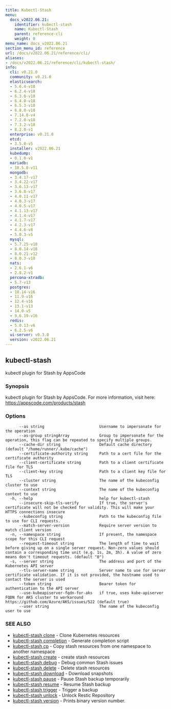 ```yaml
---
title: Kubectl-Stash
menu:
  docs_v2022.06.21:
    identifier: kubectl-stash
    name: Kubectl-Stash
    parent: reference-cli
    weight: 0
menu_name: docs_v2022.06.21
section_menu_id: reference
url: /docs/v2022.06.21/reference/cli/
aliases:
- /docs/v2022.06.21/reference/cli/kubectl-stash/
info:
  cli: v0.21.0
  community: v0.21.0
  elasticsearch:
  - 5.6.4-v18
  - 6.2.4-v18
  - 6.3.0-v18
  - 6.4.0-v18
  - 6.5.3-v18
  - 6.8.0-v18
  - 7.14.0-v4
  - 7.2.0-v18
  - 7.3.2-v18
  - 8.2.0-v1
  enterprise: v0.21.0
  etcd:
  - 3.5.0-v5
  installer: v2022.06.21
  kubedump:
  - 0.1.0-v1
  mariadb:
  - 10.5.8-v11
  mongodb:
  - 3.4.17-v17
  - 3.4.22-v17
  - 3.6.13-v17
  - 3.6.8-v17
  - 4.0.11-v17
  - 4.0.3-v17
  - 4.0.5-v17
  - 4.1.13-v17
  - 4.1.4-v17
  - 4.1.7-v17
  - 4.2.3-v17
  - 4.4.6-v8
  - 5.0.3-v5
  mysql:
  - 5.7.25-v18
  - 8.0.14-v18
  - 8.0.21-v12
  - 8.0.3-v18
  nats:
  - 2.6.1-v6
  - 2.8.2-v1
  percona-xtradb:
  - 5.7-v13
  postgres:
  - 10.14-v16
  - 11.9-v16
  - 12.4-v16
  - 13.1-v13
  - 14.0-v5
  - 9.6.19-v16
  redis:
  - 5.0.13-v6
  - 6.2.5-v6
  ui-server: v0.3.0
  version: v2022.06.21
---
```


## kubectl-stash

kubectl plugin for Stash by AppsCode

### Synopsis

kubectl plugin for Stash by AppsCode. For more information, visit here: https://appscode.com/products/stash

### Options

```
      --as string                        Username to impersonate for the operation
      --as-group stringArray             Group to impersonate for the operation, this flag can be repeated to specify multiple groups.
      --cache-dir string                 Default cache directory (default "/home/runner/.kube/cache")
      --certificate-authority string     Path to a cert file for the certificate authority
      --client-certificate string        Path to a client certificate file for TLS
      --client-key string                Path to a client key file for TLS
      --cluster string                   The name of the kubeconfig cluster to use
      --context string                   The name of the kubeconfig context to use
  -h, --help                             help for kubectl-stash
      --insecure-skip-tls-verify         If true, the server's certificate will not be checked for validity. This will make your HTTPS connections insecure
      --kubeconfig string                Path to the kubeconfig file to use for CLI requests.
      --match-server-version             Require server version to match client version
  -n, --namespace string                 If present, the namespace scope for this CLI request
      --request-timeout string           The length of time to wait before giving up on a single server request. Non-zero values should contain a corresponding time unit (e.g. 1s, 2m, 3h). A value of zero means don't timeout requests. (default "0")
  -s, --server string                    The address and port of the Kubernetes API server
      --tls-server-name string           Server name to use for server certificate validation. If it is not provided, the hostname used to contact the server is used
      --token string                     Bearer token for authentication to the API server
      --use-kubeapiserver-fqdn-for-aks   if true, uses kube-apiserver FQDN for AKS cluster to workaround https://github.com/Azure/AKS/issues/522 (default true)
      --user string                      The name of the kubeconfig user to use
```

### SEE ALSO

* [kubectl-stash clone](/docs/v2022.06.21/reference/cli/kubectl-stash_clone)	 - Clone Kubernetes resources
* [kubectl-stash completion](/docs/v2022.06.21/reference/cli/kubectl-stash_completion)	 - Generate completion script
* [kubectl-stash cp](/docs/v2022.06.21/reference/cli/kubectl-stash_cp)	 - Copy stash resources from one namespace to another namespace
* [kubectl-stash create](/docs/v2022.06.21/reference/cli/kubectl-stash_create)	 - create stash resources
* [kubectl-stash debug](/docs/v2022.06.21/reference/cli/kubectl-stash_debug)	 - Debug common Stash issues
* [kubectl-stash delete](/docs/v2022.06.21/reference/cli/kubectl-stash_delete)	 - Delete stash resources
* [kubectl-stash download](/docs/v2022.06.21/reference/cli/kubectl-stash_download)	 - Download snapshots
* [kubectl-stash pause](/docs/v2022.06.21/reference/cli/kubectl-stash_pause)	 - Pause Stash backup temporarily
* [kubectl-stash resume](/docs/v2022.06.21/reference/cli/kubectl-stash_resume)	 - Resume Stash backup
* [kubectl-stash trigger](/docs/v2022.06.21/reference/cli/kubectl-stash_trigger)	 - Trigger a backup
* [kubectl-stash unlock](/docs/v2022.06.21/reference/cli/kubectl-stash_unlock)	 - Unlock Restic Repository
* [kubectl-stash version](/docs/v2022.06.21/reference/cli/kubectl-stash_version)	 - Prints binary version number.

